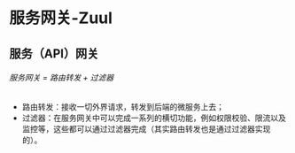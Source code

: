# 服务网关-Zuul

## 服务（API）网关

###### 服务网关 = 路由转发 + 过滤器

- 路由转发：接收一切外界请求，转发到后端的微服务上去；
- 过滤器：在服务网关中可以完成一系列的横切功能，例如权限校验、限流以及监控等，这些都可以通过过滤器完成（其实路由转发也是通过过滤器实现的）。

